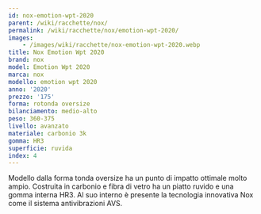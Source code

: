 ```yaml
---
id: nox-emotion-wpt-2020
parent: /wiki/racchette/nox/
permalink: /wiki/racchette/nox/emotion-wpt-2020/
images:
    - /images/wiki/racchette/nox-emotion-wpt-2020.webp
title: Nox Emotion Wpt 2020
brand: nox
model: Emotion Wpt 2020
marca: nox
modello: emotion wpt 2020
anno: '2020'
prezzo: '175'
forma: rotonda oversize
bilanciamento: medio-alto
peso: 360-375
livello: avanzato
materiale: carbonio 3k
gomma: HR3
superficie: ruvida
index: 4
---
```

Modello dalla forma tonda oversize ha un punto di impatto ottimale molto ampio. Costruita in carbonio e fibra di vetro ha un piatto ruvido e una gomma interna HR3. Al suo interno è presente la tecnologia innovativa Nox come il sistema antivibrazioni AVS.